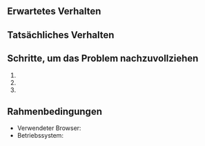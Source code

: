 <!--

Bitte suchen Sie in den vorhandenen Issues, ob das Problem schon beschrieben wurde. Öffnen Sie nur ein neus, wenn es wirklich neu ist.

Bitte geben Sie dem Issue einen aussagekräftigen Titel.

Beschreiben Sie ein gewünschtes Feature? Dann können sie die nachfolgende Vorlage ignorieren und löschen.

Beschreiben Sie hingegen einen Fehler, verwenden Sie bitte wenn möglich die folgende Vorlage.

-->

## Erwartetes Verhalten


## Tatsächliches Verhalten


## Schritte, um das Problem nachzuvollziehen

  1.
  1.
  1.

## Rahmenbedingungen

  - Verwendeter Browser:
  - Betriebssystem:
